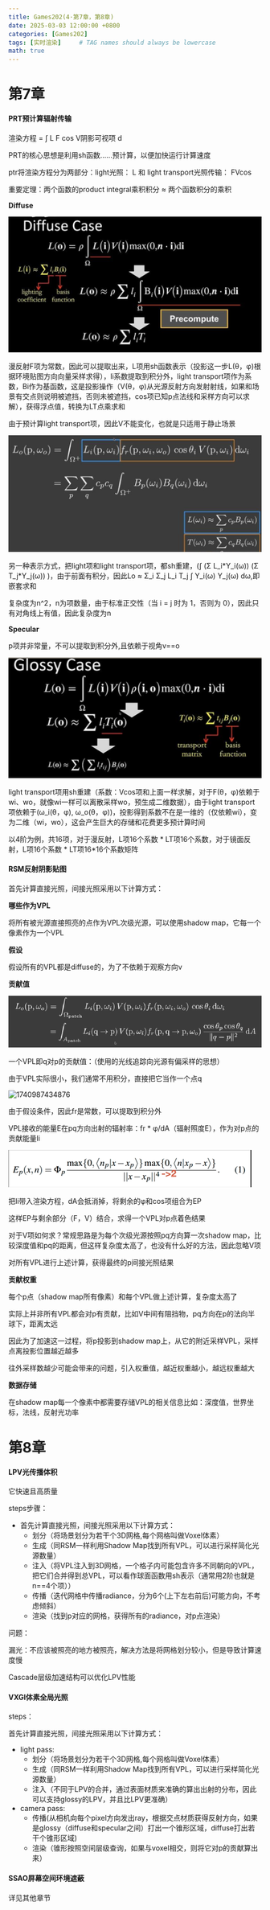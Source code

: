 ```yaml
---
title: Games202(4·第7章，第8章)
date: 2025-03-03 12:00:00 +0800
categories: [Games202]
tags: [实时渲染]     # TAG names should always be lowercase
math: true
---
```

# 第7章

#### PRT预计算辐射传输

渲染方程 = ∫ L F cos V阴影可视项 d

PRT的核心思想是利用sh函数……预计算，以便加快运行计算速度

ptr将渲染方程分为两部分：light光照： L 和 light transport光照传输： FVcos

重要定理：两个函数的product integral乘积积分 ≈ 两个函数积分的乘积

**Diffuse**

![1740961941876](/assets/img/blog/Games202/渲染方程_漫反射.png)

漫反射F项为常数，因此可以提取出来，L项用sh函数表示（投影这一步L(θ，φ)根据环境贴图方向向量采样求得），li系数提取到积分外，light transport项作为系数，Bi作为基函数，这是投影操作（V(θ，φ)从光源反射方向发射射线，如果和场景有交点则说明被遮挡，否则未被遮挡，cos项已知p点法线和采样方向可以求解），获得浮点值，转换为LT点乘求和

由于预计算light transport项，因此V不能变化，也就是只适用于静止场景

![1740961957711](/assets/img/blog/Games202/渲染方程_漫反射2.png)

另一种表示方式，把light项和light transport项，都sh重建，(∫  (Σ L_i\*Y_i(ω))  (Σ T_j*Y_j(ω)) )，由于前面有积分，因此Lo ≈ Σ_i Σ_j L_i T_j ∫ Y_i(ω) Y_j(ω) dω,即嵌套求和

复杂度为n^2，n为项数量，由于标准正交性（当 i = j 时为 1，否则为 0），因此只有对角线上有值，因此复杂度为n

**Specular**

p项并非常量，不可以提取到积分外,且依赖于视角v==o

![1740961981775](/assets/img/blog/Games202/渲染方程_镜面反射.png)

light transport项用sh重建（系数：Vcos项和上面一样求解，对于F(θ，φ)依赖于wi、wo，就像wi一样可以离散采样wo，预生成二维数据），由于light transport项依赖于(ω_i(θ，φ), ω_o(θ，φ))，投影得到系数不在是一维的（仅依赖wi），变为二维（wi，wo），这会产生巨大的存储和花费更多预计算时间

以4阶为例，共16项，对于漫反射，L项16个系数 * LT项16个系数，对于镜面反射，L项16个系数 * LT项16*16个系数矩阵

#### RSM反射阴影贴图

首先计算直接光照，间接光照采用以下计算方式：

**哪些作为VPL**

将所有被光源直接照亮的点作为VPL次级光源，可以使用shadow map，它每一个像素作为一个VPL

**假设**

假设所有的VPL都是diffuse的，为了不依赖于观察方向v

**贡献值**

![1740986475703](/assets/img/blog/Games202/光源采样.png)

一个VPL即q对p的贡献值：（使用的光线追踪向光源有偏采样的思想）

由于VPL实际很小，我们通常不用积分，直接把它当作一个点q

![1740987434876](/assets/img/blog/Games202/值.png)

由于假设条件，因此fr是常数，可以提取到积分外

VPL接收的能量E在pq方向出射的辐射率：fr * φ/dA（辐射照度E），作为对p点的贡献能量li

![1740987283308](/assets/img/blog/Games202/p对q贡献值.png)

把li带入渲染方程，dA会抵消掉，将剩余的φ和cos项组合为EP

这样EP与剩余部分（F，V）结合，求得一个VPL对p点着色结果

对于V项如何求？常规思路是为每个次级光源按照pq方向算一次shadow map，比较深度值和pq的距离，但这样复杂度太高了，也没有什么好的方法，因此忽略V项

对所有VPL进行上述计算，获得最终的p间接光照结果

**贡献权重**

每个p点（shadow map所有像素）和每个VPL做上述计算，复杂度太高了

实际上并非所有VPL都会对p有贡献，比如V中间有阻挡物，pq方向在p的法向半球下，距离太远

因此为了加速这一过程，将p投影到shadow map上，从它的附近采样VPL，采样点离投影位置越近越多

往外采样数越少可能会带来的问题，引入权重值，越近权重越小，越远权重越大

**数据存储**

在shadow map每一个像素中都需要存储VPL的相关信息比如：深度值，世界坐标，法线，反射光功率

# 第8章

#### LPV光传播体积

它快速且高质量

steps步骤：

* 首先计算直接光照，间接光照采用以下计算方式：
  * 划分（将场景划分为若干个3D网格,每个网格叫做Voxel体素）
  * 生成（同RSM一样利用Shadow Map找到所有VPL，可以进行采样简化光源数量）
  * 注入（将VPL注入到3D网格，一个格子内可能包含许多不同朝向的VPL，把它们合并得到总VPL，可以看作球面函数用sh表示（通常用2阶也就是n==4个项））
  * 传播（迭代网格中传播radiance，分为6个(上下左右前后)可能方向，不考虑倾斜）
  * 渲染（找到p对应的网格，获得所有的radiance，对p点渲染）

问题：

漏光：不应该被照亮的地方被照亮，解决方法是将网格划分较小，但是导致计算速度慢

Cascade层级加速结构可以优化LPV性能

#### VXGI体素全局光照

steps：

首先计算直接光照，间接光照采用以下计算方式：

* light pass: 
  * 划分（将场景划分为若干个3D网格,每个网格叫做Voxel体素）
  * 生成（同RSM一样利用Shadow Map找到所有VPL，可以进行采样简化光源数量）
  * 注入（不同于LPV的合并，通过表面材质来准确的算出出射的分布，因此可以支持glossy的LPV，并且比LPV更准确）
* camera pass:
  * 传播(从相机向每个pixel方向发出ray，根据交点材质获得反射方向，如果是glossy（diffuse和specular之间）打出一个锥形区域，diffuse打出若干个锥形区域)
  * 渲染（锥形按照空间层级查询，如果与voxel相交，则将它对p的贡献算出来）

#### SSAO屏幕空间环境遮蔽

详见其他章节